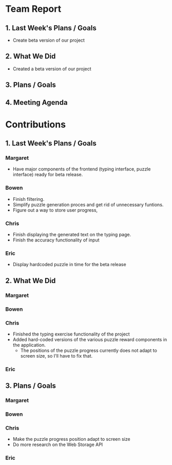 # Team Report
## 1. Last Week's Plans / Goals
- Create beta version of our project
## 2. What We Did 
- Created a beta version of our project
## 3. Plans / Goals
## 4. Meeting Agenda
# Contributions  
## 1. Last Week's Plans / Goals
### Margaret
- Have major components of the frontend (typing interface, puzzle interface) ready for beta release. 
### Bowen
- Finish filtering.
- Simplify puzzle generation proces and get rid of unnecessary funtions.
- Figure out a way to store user progress,
### Chris
- Finish displaying the generated text on the typing page.
- Finish the accuracy functionality of input
### Eric  
- Display hardcoded puzzle in time for the beta release
## 2. What We Did  
### Margaret
### Bowen
### Chris
- Finished the typing exercise functionality of the project
- Added hard-coded versions of the various puzzle reward components in the application.
    - The positions of the puzzle progress currently does not adapt to screen size, so I'll have to fix that.
### Eric
## 3. Plans / Goals  
### Margaret
### Bowen
### Chris
- Make the puzzle progress position adapt to screen size
- Do more research on the Web Storage API
### Eric